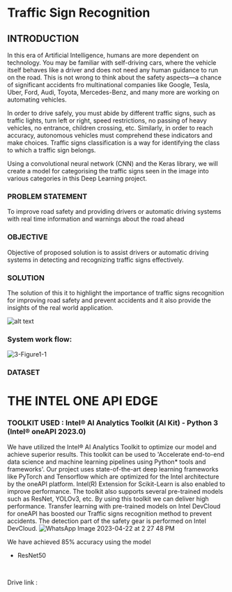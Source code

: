 # Traffic Sign Recognition
## INTRODUCTION 
   In this era of Artificial Intelligence, humans are more dependent on technology. You may be familiar with self-driving cars, where the vehicle itself behaves like a driver and does not need any human guidance to run on the road. This is not wrong to think about the safety aspects—a chance of significant accidents fro multinational companies like Google, Tesla, Uber, Ford, Audi, Toyota, Mercedes-Benz, and many more are working on automating vehicles. <br>
   
   In order to drive safely, you must abide by different traffic signs, such as traffic lights, turn left or right, speed restrictions, no passing of heavy vehicles, no entrance, children crossing, etc. Similarly, in order to reach accuracy, autonomous vehicles must comprehend these indicators and make choices. Traffic signs classification is a way for identifying the class to which a traffic sign belongs. <br>
   
   Using a convolutional neural network (CNN) and the Keras library, we will create a model for categorising the traffic signs seen in the image into various categories in this Deep Learning project.<br> 
   
 ### PROBLEM STATEMENT  
   To improve road safety and providing drivers or automatic driving systems with real time information and warnings about the road ahead
   
### OBJECTIVE 
   Objective of proposed solution is to assist drivers or automatic driving systems in detecting and recognizing traffic signs effectively.
   
### SOLUTION 
 The solution of this it to highlight the importance of traffic signs recognition for improving road safety and prevent accidents and it also provide the insights of the real world application.
   
![alt text](https://pyimagesearch.com/wp-content/uploads/2019/11/traffic_sign_classification_phases.jpg) <br>
### System work flow:
![3-Figure1-1](https://user-images.githubusercontent.com/112761695/233764204-86b139fc-1f7f-4ba0-8128-fb7042b0099e.png)
### DATASET

# THE INTEL ONE API EDGE

### TOOLKIT USED : Intel® AI Analytics Toolkit (AI Kit) - Python 3 (Intel® oneAPI 2023.0)
We have utilized the Intel® AI Analytics Toolkit to optimize our model and achieve superior results. This toolkit can be used to 'Accelerate end-to-end data science and machine learning pipelines using Python* tools and frameworks'. Our project uses state-of-the-art deep learning frameworks like PyTorch and Tensorflow which are optimized for the Intel architecture by the oneAPI platform. Intel(R) Extension for Scikit-Learn is also enabled to improve performance. The toolkit also supports several pre-trained models such as ResNet, YOLOv3, etc. By using this toolkit we can deliver high performance. Transfer learning with pre-trained models on Intel DevCloud for oneAPI has boosted our Traffic signs recognition method to prevent accidents. The detection part of the safety gear is performed on Intel DevCloud.
![WhatsApp Image 2023-04-22 at 2 27 48 PM](https://user-images.githubusercontent.com/112761695/233775009-512620bd-c515-46df-a89d-a90c0b3acf18.jpeg)

We have achieved 85% accuracy using the model
 * ResNet50
 <br>
 
Drive link :


